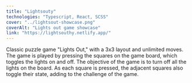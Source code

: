 ```yaml
---
title: "Lightsouty"
technologies: "Typescript, React, SCSS"
cover: "../lightsout-showcase.png"
coverAlt: "Lights out game showcase"
link: "https://lightsouthy.netlify.app/"
---
```


Classic puzzle game "Lights Out," with a 3x3 layout and unlimited moves. The game is played by pressing the squares on the game board, which toggles the lights on and off. The objective of the game is to turn off all the lights on the board. As each square is pressed, the adjacent squares also toggle their state, adding to the challenge of the game.
